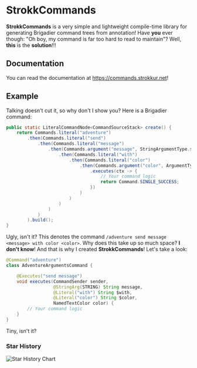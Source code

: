 # StrokkCommands

**StrokkCommands** is a very simple and lightweight compile-time library for generating Brigadier command trees
from annotation! Have **you** ever though: "Oh boy, my command is far too hard to read to maintain"? Well,
**this** is the **solution**!!!

## Documentation
You can read the documentation at https://commands.strokkur.net!

## Example
Talking doesn't cut it, so why don't I show you? Here is a Brigadier command:
```java
public static LiteralCommandNode<CommandSourceStack> create() {
    return Commands.literal("adventure")
        .then(Commands.literal("send")
            .then(Commands.literal("message")
                .then(Commands.argument("message", StringArgumentType.string())
                    .then(Commands.literal("with")
                        .then(Commands.literal("color")
                            .then(Commands.argument("color", ArgumentTypes.namedColor())
                                .executes(ctx -> {
                                    // Your command logic
                                    return Command.SINGLE_SUCCESS;
                                })
                            )
                        )
                    )
                )
            )
        ).build();
}
```

Ugly, isn't it? This denotes the command `/adventure send message <message> with color <color>`. Why does this
take up so much space? **I don't know**! And that is why I created **StrokkCommands**! Let's take a look:

```java
@Command("adventure")
class AdventureArgumentsCommand {

    @Executes("send message")
    void executes(CommandSender sender,
                  @StringArg(STRING) String message,
                  @Literal("with") String $with,
                  @Literal("color") String $color,
                  NamedTextColor color) {
        // Your command logic
    }
}
```

Tiny, isn't it?

### Star History

<picture>
    <source media="(prefers-color-scheme: dark)" srcset="https://api.star-history.com/svg?repos=Strokkur424/StrokkCommands&type=Date&theme=dark" />
    <source media="(prefers-color-scheme: light)" srcset="https://api.star-history.com/svg?repos=Strokkur424/StrokkCommands&type=Date" />
    <img alt="Star History Chart" src="https://api.star-history.com/svg?repos=Strokkur424/StrokkCommands&type=Date" />
</picture>